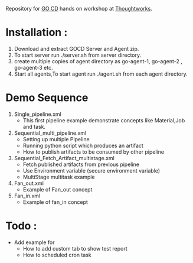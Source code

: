 Repository for <a href="https://www.gocd.io/">GO CD</a> hands on workshop at <a href="https://www.thoughtworks.com/">Thoughtworks</a>.

# Installation :  
1. Download and extract GOCD Server and Agent zip.  
2. To start server run ./server.sh from server directory.   
3. create multiple copies of agent directory as go-agent-1, go-agent-2 , go-agent-3 etc.  
4. Start all agents,To start agent run ./agent.sh from each agent directory.  

# Demo Sequence

1. Single_pipeline.xml  
    - This first pipeline example demonstrate concepts like Material,Job and task.
2. Sequential_multi_pipeline.xml
    - Setting up multiple Pipeline  
    - Running python script  which produces an artifact
    - How to publish artifacts to be consumed by other pipeline
3. Sequential_Fetch_Artifact_multistage.xml
    - Fetch published artifacts from previous pipeline  
    - Use Environment variable  (secure environment variable)
    - MultiStage multitask example  
4. Fan_out.xml  
    - Example of Fan_out concept
5. Fan_in.xml  
    - Example of fan_in concept


# Todo :
- Add example for
  - How to add custom tab to show test report
  - How to scheduled cron task
